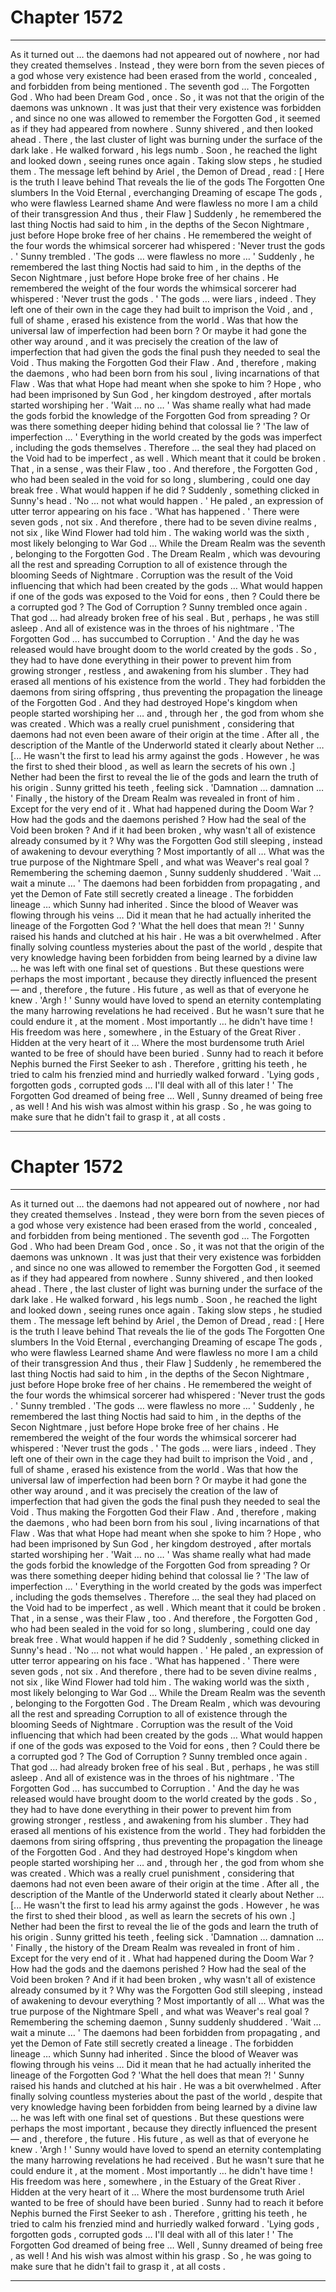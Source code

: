 
# Chapter 1572


---

As it turned out … the daemons had not appeared out of nowhere , nor had they created themselves . Instead , they were born from the seven pieces of a god whose very existence had been erased from the world , concealed , and forbidden from being mentioned . The seventh god …
The Forgotten God . Who had been Dream God , once .
So , it was not that the origin of the daemons was unknown . It was just that their very existence was forbidden , and since no one was allowed to remember the Forgotten God , it seemed as if they had appeared from nowhere . Sunny shivered , and then looked ahead . There , the last cluster of light was burning under the surface of the dark lake . He walked forward , his legs numb . Soon , he reached the light and looked down , seeing runes once again . Taking slow steps , he studied them .
The message left behind by Ariel , the Demon of Dread , read :
[ Here is the truth I leave behind
That reveals the lie of the gods
The Forgotten One slumbers
In the Void
Eternal , everchanging
Dreaming of escape
The gods , who were flawless
Learned shame
And were flawless no more
I am a child of their transgression
And thus , their Flaw ]
Suddenly , he remembered the last thing Noctis had said to him , in the depths of the Secon Nightmare , just before Hope broke free of her chains . He remembered the weight of the four words the whimsical sorcerer had whispered :
'Never trust the gods . '
Sunny trembled . 'The gods … were flawless no more … '
Suddenly , he remembered the last thing Noctis had said to him , in the depths of the Secon Nightmare , just before Hope broke free of her chains . He remembered the weight of the four words the whimsical sorcerer had whispered :
'Never trust the gods . '
The gods … were liars , indeed . They left one of their own in the cage they had built to imprison the Void , and , full of shame , erased his existence from the world . Was that how the universal law of imperfection had been born ? Or maybe it had gone the other way around , and it was precisely the creation of the law of imperfection that had given the gods the final push they needed to seal the Void .
Thus making the Forgotten God their Flaw . And , therefore , making the daemons , who had been born from his soul , living incarnations of that Flaw . Was that what Hope had meant when she spoke to him ?
Hope , who had been imprisoned by Sun God , her kingdom destroyed , after mortals started worshiping her .
'Wait … no … ' Was shame really what had made the gods forbid the knowledge of the Forgotten God from spreading ? Or was there something deeper hiding behind that colossal lie ?
'The law of imperfection … '
Everything in the world created by the gods was imperfect , including the gods themselves . Therefore … the seal they had placed on the Void had to be imperfect , as well .
Which meant that it could be broken . That , in a sense , was their Flaw , too . And therefore , the Forgotten God , who had been sealed in the void for so long , slumbering , could one day break free . What would happen if he did ?
Suddenly , something clicked in Sunny's head . 'No … not what would happen . '
He paled , an expression of utter terror appearing on his face .
'What has happened . '
There were seven gods , not six .
And therefore , there had to be seven divine realms , not six , like Wind Flower had told him .
The waking world was the sixth , most likely belonging to War God …
While the Dream Realm was the seventh , belonging to the Forgotten God .
The Dream Realm , which was devouring all the rest and spreading Corruption to all of existence through the blooming Seeds of Nightmare .
Corruption was the result of the Void influencing that which had been created by the gods …
What would happen if one of the gods was exposed to the Void for eons , then ?
Could there be a corrupted god ? The God of Corruption ?
Sunny trembled once again . That god … had already broken free of his seal . But , perhaps , he was still asleep . And all of existence was in the throes of his nightmare . 'The Forgotten God … has succumbed to Corruption . '
And the day he was released would have brought doom to the world created by the gods . So , they had to have done everything in their power to prevent him from growing stronger , restless , and awakening from his slumber . They had erased all mentions of his existence from the world . They had forbidden the daemons from siring offspring , thus preventing the propagation the lineage of the Forgotten God .
And they had destroyed Hope's kingdom when people started worshiping her … and , through her , the god from whom she was created . Which was a really cruel punishment , considering that daemons had not even been aware of their origin at the time . After all , the description of the Mantle of the Underworld stated it clearly about Nether …
[... He wasn't the first to lead his army against the gods . However , he was the first to shed their blood , as well as learn the secrets of his own .] Nether had been the first to reveal the lie of the gods and learn the truth of his origin . Sunny gritted his teeth , feeling sick .
'Damnation … damnation … '
Finally , the history of the Dream Realm was revealed in front of him . Except for the very end of it . What had happened during the Doom War ?
How had the gods and the daemons perished ?
How had the seal of the Void been broken ?
And if it had been broken , why wasn't all of existence already consumed by it ?
Why was the Forgotten God still sleeping , instead of awakening to devour everything ?
Most importantly of all …
What was the true purpose of the Nightmare Spell , and what was Weaver's real goal ?
Remembering the scheming daemon , Sunny suddenly shuddered .
'Wait … wait a minute … '
The daemons had been forbidden from propagating , and yet the Demon of Fate still secretly created a lineage . The forbidden lineage … which Sunny had inherited . Since the blood of Weaver was flowing through his veins …
Did it mean that he had actually inherited the lineage of the Forgotten God ?
'What the hell does that mean ?! '
Sunny raised his hands and clutched at his hair . He was a bit overwhelmed . After finally solving countless mysteries about the past of the world , despite that very knowledge having been forbidden from being learned by a divine law … he was left with one final set of questions . But these questions were perhaps the most important , because they directly influenced the present — and , therefore , the future . His future , as well as that of everyone he knew . 'Argh ! '
Sunny would have loved to spend an eternity contemplating the many harrowing revelations he had received . But he wasn't sure that he could endure it , at the moment . Most importantly … he didn't have time !
His freedom was here , somewhere , in the Estuary of the Great River .
Hidden at the very heart of it …
Where the most burdensome truth Ariel wanted to be free of should have been buried .
Sunny had to reach it before Nephis burned the First Seeker to ash . Therefore , gritting his teeth , he tried to calm his frenzied mind and hurriedly walked forward .
'Lying gods , forgotten gods , corrupted gods … I'll deal with all of this later ! '
The Forgotten God dreamed of being free …
Well , Sunny dreamed of being free , as well !
And his wish was almost within his grasp .
So , he was going to make sure that he didn't fail to grasp it , at all costs .

---


# Chapter 1572


---

As it turned out … the daemons had not appeared out of nowhere , nor had they created themselves . Instead , they were born from the seven pieces of a god whose very existence had been erased from the world , concealed , and forbidden from being mentioned . The seventh god …
The Forgotten God . Who had been Dream God , once .
So , it was not that the origin of the daemons was unknown . It was just that their very existence was forbidden , and since no one was allowed to remember the Forgotten God , it seemed as if they had appeared from nowhere . Sunny shivered , and then looked ahead . There , the last cluster of light was burning under the surface of the dark lake . He walked forward , his legs numb . Soon , he reached the light and looked down , seeing runes once again . Taking slow steps , he studied them .
The message left behind by Ariel , the Demon of Dread , read :
[ Here is the truth I leave behind
That reveals the lie of the gods
The Forgotten One slumbers
In the Void
Eternal , everchanging
Dreaming of escape
The gods , who were flawless
Learned shame
And were flawless no more
I am a child of their transgression
And thus , their Flaw ]
Suddenly , he remembered the last thing Noctis had said to him , in the depths of the Secon Nightmare , just before Hope broke free of her chains . He remembered the weight of the four words the whimsical sorcerer had whispered :
'Never trust the gods . '
Sunny trembled . 'The gods … were flawless no more … '
Suddenly , he remembered the last thing Noctis had said to him , in the depths of the Secon Nightmare , just before Hope broke free of her chains . He remembered the weight of the four words the whimsical sorcerer had whispered :
'Never trust the gods . '
The gods … were liars , indeed . They left one of their own in the cage they had built to imprison the Void , and , full of shame , erased his existence from the world . Was that how the universal law of imperfection had been born ? Or maybe it had gone the other way around , and it was precisely the creation of the law of imperfection that had given the gods the final push they needed to seal the Void .
Thus making the Forgotten God their Flaw . And , therefore , making the daemons , who had been born from his soul , living incarnations of that Flaw . Was that what Hope had meant when she spoke to him ?
Hope , who had been imprisoned by Sun God , her kingdom destroyed , after mortals started worshiping her .
'Wait … no … ' Was shame really what had made the gods forbid the knowledge of the Forgotten God from spreading ? Or was there something deeper hiding behind that colossal lie ?
'The law of imperfection … '
Everything in the world created by the gods was imperfect , including the gods themselves . Therefore … the seal they had placed on the Void had to be imperfect , as well .
Which meant that it could be broken . That , in a sense , was their Flaw , too . And therefore , the Forgotten God , who had been sealed in the void for so long , slumbering , could one day break free . What would happen if he did ?
Suddenly , something clicked in Sunny's head . 'No … not what would happen . '
He paled , an expression of utter terror appearing on his face .
'What has happened . '
There were seven gods , not six .
And therefore , there had to be seven divine realms , not six , like Wind Flower had told him .
The waking world was the sixth , most likely belonging to War God …
While the Dream Realm was the seventh , belonging to the Forgotten God .
The Dream Realm , which was devouring all the rest and spreading Corruption to all of existence through the blooming Seeds of Nightmare .
Corruption was the result of the Void influencing that which had been created by the gods …
What would happen if one of the gods was exposed to the Void for eons , then ?
Could there be a corrupted god ? The God of Corruption ?
Sunny trembled once again . That god … had already broken free of his seal . But , perhaps , he was still asleep . And all of existence was in the throes of his nightmare . 'The Forgotten God … has succumbed to Corruption . '
And the day he was released would have brought doom to the world created by the gods . So , they had to have done everything in their power to prevent him from growing stronger , restless , and awakening from his slumber . They had erased all mentions of his existence from the world . They had forbidden the daemons from siring offspring , thus preventing the propagation the lineage of the Forgotten God .
And they had destroyed Hope's kingdom when people started worshiping her … and , through her , the god from whom she was created . Which was a really cruel punishment , considering that daemons had not even been aware of their origin at the time . After all , the description of the Mantle of the Underworld stated it clearly about Nether …
[... He wasn't the first to lead his army against the gods . However , he was the first to shed their blood , as well as learn the secrets of his own .] Nether had been the first to reveal the lie of the gods and learn the truth of his origin . Sunny gritted his teeth , feeling sick .
'Damnation … damnation … '
Finally , the history of the Dream Realm was revealed in front of him . Except for the very end of it . What had happened during the Doom War ?
How had the gods and the daemons perished ?
How had the seal of the Void been broken ?
And if it had been broken , why wasn't all of existence already consumed by it ?
Why was the Forgotten God still sleeping , instead of awakening to devour everything ?
Most importantly of all …
What was the true purpose of the Nightmare Spell , and what was Weaver's real goal ?
Remembering the scheming daemon , Sunny suddenly shuddered .
'Wait … wait a minute … '
The daemons had been forbidden from propagating , and yet the Demon of Fate still secretly created a lineage . The forbidden lineage … which Sunny had inherited . Since the blood of Weaver was flowing through his veins …
Did it mean that he had actually inherited the lineage of the Forgotten God ?
'What the hell does that mean ?! '
Sunny raised his hands and clutched at his hair . He was a bit overwhelmed . After finally solving countless mysteries about the past of the world , despite that very knowledge having been forbidden from being learned by a divine law … he was left with one final set of questions . But these questions were perhaps the most important , because they directly influenced the present — and , therefore , the future . His future , as well as that of everyone he knew . 'Argh ! '
Sunny would have loved to spend an eternity contemplating the many harrowing revelations he had received . But he wasn't sure that he could endure it , at the moment . Most importantly … he didn't have time !
His freedom was here , somewhere , in the Estuary of the Great River .
Hidden at the very heart of it …
Where the most burdensome truth Ariel wanted to be free of should have been buried .
Sunny had to reach it before Nephis burned the First Seeker to ash . Therefore , gritting his teeth , he tried to calm his frenzied mind and hurriedly walked forward .
'Lying gods , forgotten gods , corrupted gods … I'll deal with all of this later ! '
The Forgotten God dreamed of being free …
Well , Sunny dreamed of being free , as well !
And his wish was almost within his grasp .
So , he was going to make sure that he didn't fail to grasp it , at all costs .

---

